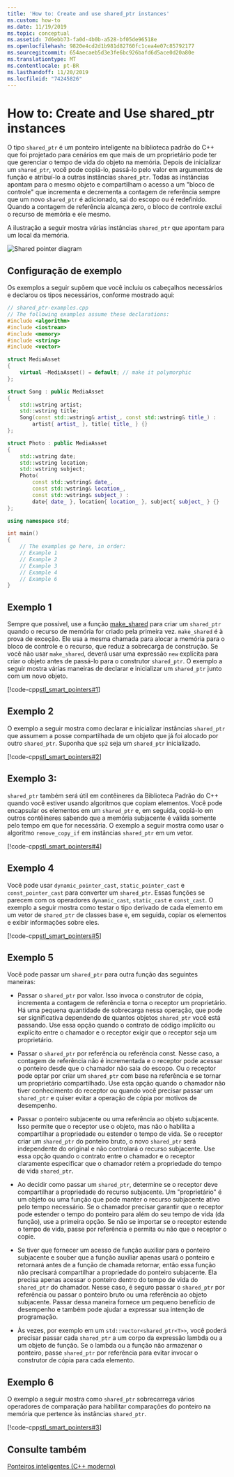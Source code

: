 ```yaml
---
title: 'How to: Create and use shared_ptr instances'
ms.custom: how-to
ms.date: 11/19/2019
ms.topic: conceptual
ms.assetid: 7d6ebb73-fa0d-4b0b-a528-bf05de96518e
ms.openlocfilehash: 9820e4cd2d1b981d82760fc1cea4e07c85792177
ms.sourcegitcommit: 654aecaeb5d3e3fe6bc926bafd6d5ace0d20a80e
ms.translationtype: MT
ms.contentlocale: pt-BR
ms.lasthandoff: 11/20/2019
ms.locfileid: "74245826"
---
```

# <a name="how-to-create-and-use-shared_ptr-instances"></a>How to: Create and Use shared_ptr instances

O tipo `shared_ptr` é um ponteiro inteligente na biblioteca padrão do C++ que foi projetado para cenários em que mais de um proprietário pode ter que gerenciar o tempo de vida do objeto na memória. Depois de inicializar um `shared_ptr`, você pode copiá-lo, passá-lo pelo valor em argumentos de função e atribuí-lo a outras instâncias `shared_ptr`. Todas as instâncias apontam para o mesmo objeto e compartilham o acesso a um "bloco de controle" que incrementa e decrementa a contagem de referência sempre que um novo `shared_ptr` é adicionado, sai do escopo ou é redefinido. Quando a contagem de referência alcança zero, o bloco de controle exclui o recurso de memória e ele mesmo.

A ilustração a seguir mostra várias instâncias `shared_ptr` que apontam para um local da memória.

![Shared pointer diagram](media/shared_ptr.png "Shared pointer diagram")

## <a name="example-setup"></a>Configuração de exemplo

Os exemplos a seguir supõem que você incluiu os cabeçalhos necessários e declarou os tipos necessários, conforme mostrado aqui:

```cpp
// shared_ptr-examples.cpp
// The following examples assume these declarations:
#include <algorithm>
#include <iostream>
#include <memory>
#include <string>
#include <vector>

struct MediaAsset
{
    virtual ~MediaAsset() = default; // make it polymorphic
};

struct Song : public MediaAsset
{
    std::wstring artist;
    std::wstring title;
    Song(const std::wstring& artist_, const std::wstring& title_) :
        artist{ artist_ }, title{ title_ } {}
};

struct Photo : public MediaAsset
{
    std::wstring date;
    std::wstring location;
    std::wstring subject;
    Photo(
        const std::wstring& date_,
        const std::wstring& location_,
        const std::wstring& subject_) :
        date{ date_ }, location{ location_ }, subject{ subject_ } {}
};

using namespace std;

int main()
{
    // The examples go here, in order:
    // Example 1
    // Example 2
    // Example 3
    // Example 4
    // Example 6
}
```

## <a name="example-1"></a>Exemplo 1

Sempre que possível, use a função [make_shared](../standard-library/memory-functions.md#make_shared) para criar um `shared_ptr` quando o recurso de memória for criado pela primeira vez. `make_shared` é à prova de exceção. Ele usa a mesma chamada para alocar a memória para o bloco de controle e o recurso, que reduz a sobrecarga de construção. Se você não usar `make_shared`, deverá usar uma expressão `new` explícita para criar o objeto antes de passá-lo para o construtor `shared_ptr`. O exemplo a seguir mostra várias maneiras de declarar e inicializar um `shared_ptr` junto com um novo objeto.

[!code-cpp[stl_smart_pointers#1](codesnippet/CPP/how-to-create-and-use-shared-ptr-instances_1.cpp)]

## <a name="example-2"></a>Exemplo 2

O exemplo a seguir mostra como declarar e inicializar instâncias `shared_ptr` que assumem a posse compartilhada de um objeto que já foi alocado por outro `shared_ptr`. Suponha que `sp2` seja um `shared_ptr` inicializado.

[!code-cpp[stl_smart_pointers#2](codesnippet/CPP/how-to-create-and-use-shared-ptr-instances_2.cpp)]

## <a name="example-3"></a>Exemplo 3:

`shared_ptr` também será útil em contêineres da Biblioteca Padrão do C++ quando você estiver usando algoritmos que copiam elementos. Você pode encapsular os elementos em um `shared_ptr` e, em seguida, copiá-lo em outros contêineres sabendo que a memória subjacente é válida somente pelo tempo em que for necessária. O exemplo a seguir mostra como usar o algoritmo `remove_copy_if` em instâncias `shared_ptr` em um vetor.

[!code-cpp[stl_smart_pointers#4](codesnippet/CPP/how-to-create-and-use-shared-ptr-instances_3.cpp)]

## <a name="example-4"></a>Exemplo 4

Você pode usar `dynamic_pointer_cast`, `static_pointer_cast` e `const_pointer_cast` para converter um `shared_ptr`. Essas funções se parecem com os operadores `dynamic_cast`, `static_cast` e `const_cast`. O exemplo a seguir mostra como testar o tipo derivado de cada elemento em um vetor de `shared_ptr` de classes base e, em seguida, copiar os elementos e exibir informações sobre eles.

[!code-cpp[stl_smart_pointers#5](codesnippet/CPP/how-to-create-and-use-shared-ptr-instances_4.cpp)]

## <a name="example-5"></a>Exemplo 5

Você pode passar um `shared_ptr` para outra função das seguintes maneiras:

- Passar o `shared_ptr` por valor. Isso invoca o construtor de cópia, incrementa a contagem de referência e torna o receptor um proprietário. Há uma pequena quantidade de sobrecarga nessa operação, que pode ser significativa dependendo de quantos objetos `shared_ptr` você está passando. Use essa opção quando o contrato de código implícito ou explícito entre o chamador e o receptor exigir que o receptor seja um proprietário.

- Passar o `shared_ptr` por referência ou referência const. Nesse caso, a contagem de referência não é incrementada e o receptor pode acessar o ponteiro desde que o chamador não saia do escopo. Ou o receptor pode optar por criar um `shared_ptr` com base na referência e se tornar um proprietário compartilhado. Use esta opção quando o chamador não tiver conhecimento do receptor ou quando você precisar passar um `shared_ptr` e quiser evitar a operação de cópia por motivos de desempenho.

- Passar o ponteiro subjacente ou uma referência ao objeto subjacente. Isso permite que o receptor use o objeto, mas não o habilita a compartilhar a propriedade ou estender o tempo de vida. Se o receptor criar um `shared_ptr` do ponteiro bruto, o novo `shared_ptr` será independente do original e não controlará o recurso subjacente. Use essa opção quando o contrato entre o chamador e o receptor claramente especificar que o chamador retém a propriedade do tempo de vida `shared_ptr`.

- Ao decidir como passar um `shared_ptr`, determine se o receptor deve compartilhar a propriedade do recurso subjacente. Um "proprietário" é um objeto ou uma função que pode manter o recurso subjacente ativo pelo tempo necessário. Se o chamador precisar garantir que o receptor pode estender o tempo do ponteiro para além do seu tempo de vida (da função), use a primeira opção. Se não se importar se o receptor estende o tempo de vida, passe por referência e permita ou não que o receptor o copie.

- Se tiver que fornecer um acesso de função auxiliar para o ponteiro subjacente e souber que a função auxiliar apenas usará o ponteiro e retornará antes de a função de chamada retornar, então essa função não precisará compartilhar a propriedade do ponteiro subjacente. Ela precisa apenas acessar o ponteiro dentro do tempo de vida do `shared_ptr` do chamador. Nesse caso, é seguro passar o `shared_ptr` por referência ou passar o ponteiro bruto ou uma referência ao objeto subjacente. Passar dessa maneira fornece um pequeno benefício de desempenho e também pode ajudar a expressar sua intenção de programação.

- Às vezes, por exemplo em um `std::vector<shared_ptr<T>>`, você poderá precisar passar cada `shared_ptr` a um corpo da expressão lambda ou a um objeto de função. Se o lambda ou a função não armazenar o ponteiro, passe `shared_ptr` por referência para evitar invocar o construtor de cópia para cada elemento.

## <a name="example-6"></a>Exemplo 6

O exemplo a seguir mostra como `shared_ptr` sobrecarrega vários operadores de comparação para habilitar comparações do ponteiro na memória que pertence às instâncias `shared_ptr`.

[!code-cpp[stl_smart_pointers#3](codesnippet/CPP/how-to-create-and-use-shared-ptr-instances_6.cpp)]

## <a name="see-also"></a>Consulte também

[Ponteiros inteligentes (C++ moderno)](smart-pointers-modern-cpp.md)
